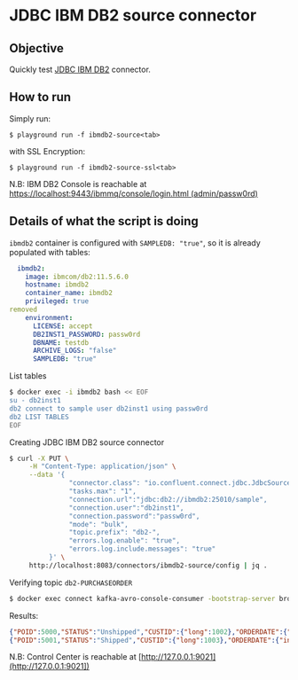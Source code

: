 # JDBC IBM DB2 source connector

## Objective

Quickly test [JDBC IBM DB2](https://docs.confluent.io/current/connect/kafka-connect-jdbc/source-connector/index.html#kconnect-long-jdbc-source-connector) connector.


## How to run

Simply run:

```
$ playground run -f ibmdb2-source<tab>
```

with SSL Encryption:

```
$ playground run -f ibmdb2-source-ssl<tab>
```

N.B: IBM DB2 Console is reachable at [https://localhost:9443/ibmmq/console/login.html (admin/passw0rd)](https://localhost:9443/ibmmq/console/login.html])

## Details of what the script is doing

`ibmdb2` container is configured with `SAMPLEDB: "true"`, so it is already populated with tables:

```yml
  ibmdb2:
    image: ibmcom/db2:11.5.6.0
    hostname: ibmdb2
    container_name: ibmdb2
    privileged: true
removed
    environment:
      LICENSE: accept
      DB2INST1_PASSWORD: passw0rd
      DBNAME: testdb
      ARCHIVE_LOGS: "false"
      SAMPLEDB: "true"
```

List tables

```bash
$ docker exec -i ibmdb2 bash << EOF
su - db2inst1
db2 connect to sample user db2inst1 using passw0rd
db2 LIST TABLES
EOF
```

Creating JDBC IBM DB2 source connector

```bash
$ curl -X PUT \
     -H "Content-Type: application/json" \
     --data '{
               "connector.class": "io.confluent.connect.jdbc.JdbcSourceConnector",
               "tasks.max": "1",
               "connection.url":"jdbc:db2://ibmdb2:25010/sample",
               "connection.user":"db2inst1",
               "connection.password":"passw0rd",
               "mode": "bulk",
               "topic.prefix": "db2-",
               "errors.log.enable": "true",
               "errors.log.include.messages": "true"
          }' \
     http://localhost:8083/connectors/ibmdb2-source/config | jq .
```

Verifying topic `db2-PURCHASEORDER`


```bash
$ docker exec connect kafka-avro-console-consumer -bootstrap-server broker:9092 --property schema.registry.url=http://schema-registry:8081 --topic db2-PURCHASEORDER --from-beginning --max-messages 2
```

Results:

```json
{"POID":5000,"STATUS":"Unshipped","CUSTID":{"long":1002},"ORDERDATE":{"int":13197},"PORDER":{"string":"<PurchaseOrder PoNum=\"5000\" OrderDate=\"2006-02-18\" Status=\"Unshipped\"><item><partid>100-100-01</partid><name>Snow Shovel, Basic 22 inch</name><quantity>3</quantity><price>9.99</price></item><item><partid>100-103-01</partid><name>Snow Shovel, Super Deluxe 26 inch</name><quantity>5</quantity><price>49.99</price></item></PurchaseOrder>"},"COMMENTS":{"string":"THIS IS A NEW PURCHASE ORDER"}}
{"POID":5001,"STATUS":"Shipped","CUSTID":{"long":1003},"ORDERDATE":{"int":12817},"PORDER":{"string":"<PurchaseOrder PoNum=\"5001\" OrderDate=\"2005-02-03\" Status=\"Shipped\"><item><partid>100-101-01</partid><name>Snow Shovel, Deluxe 24 inch</name><quantity>1</quantity><price>19.99</price></item><item><partid>100-103-01</partid><name>Snow Shovel, Super Deluxe 26 inch</name><quantity>2</quantity><price>49.99</price></item><item><partid>100-201-01</partid><name>Ice Scraper, Windshield 4 inch</name><quantity>1</quantity><price>3.99</price></item></PurchaseOrder>"},"COMMENTS":{"string":"THIS IS A NEW PURCHASE ORDER"}}
```

N.B: Control Center is reachable at [http://127.0.0.1:9021](http://127.0.0.1:9021])
